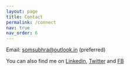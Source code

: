 ```yaml
---
layout: page
title: Contact
permalink: /connect
nav: true
nav_order: 6
---
```


<!-- pages/contact.md -->

Email: somsubhra@outlook.in (preferred)

You can also find me on [Linkedin](https://www.linkedin.com/in/somsubhrad/), [Twitter](https://twitter.com/somsubhraspeaks) and [FB](https://facebook.com/somsubhra2004)
